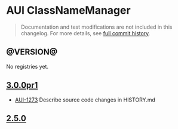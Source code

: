 # AUI ClassNameManager

> Documentation and test modifications are not included in this changelog. For more details, see [full commit history](https://github.com/liferay/alloy-ui/commits/master/src/aui-classnamemanager).

## @VERSION@

No registries yet.

## [3.0.0pr1](https://github.com/liferay/alloy-ui/releases/tag/3.0.0pr1)

* [AUI-1273](https://issues.liferay.com/browse/AUI-1273) Describe source code changes in HISTORY.md

## [2.5.0](https://github.com/liferay/alloy-ui/releases/tag/2.5.0)

